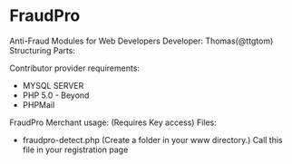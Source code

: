 # FraudPro
Anti-Fraud Modules for Web Developers
Developer: Thomas(@ttgtom)
Structuring Parts:

Contributor provider requirements:
+ MYSQL SERVER
+ PHP 5.0 - Beyond
+ PHPMail

FraudPro Merchant usage:
(Requires Key access)
Files:
+ fraudpro-detect.php (Create a folder in your www directory.)
Call this file in your registration page
<?php
include('/fraudprotection/fraudpro-detect.php');
?>
